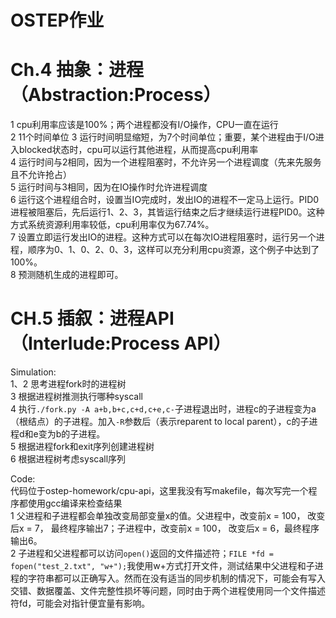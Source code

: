 # OSTEP作业  

# Ch.4 抽象：进程（Abstraction:Process）  
1 cpu利用率应该是100%；两个进程都没有I/O操作，CPU一直在运行  
2 11个时间单位
3 运行时间明显缩短，为7个时间单位；重要，某个进程由于I/O进入blocked状态时，cpu可以运行其他进程，从而提高cpu利用率  
4 运行时间与2相同，因为一个进程阻塞时，不允许另一个进程调度（先来先服务且不允许抢占）  
5 运行时间与3相同，因为在IO操作时允许进程调度    
6 运行这个进程组合时，设置当IO完成时，发出IO的进程不一定马上运行。PID0进程被阻塞后，先后运行1、2、3，其皆运行结束之后才继续运行进程PID0。这种方式系统资源利用率较低，cpu利用率仅为67.74%。   
7 设置立即运行发出IO的进程。这种方式可以在每次IO进程阻塞时，运行另一个进程，顺序为0、1、0、2、0、3，这样可以充分利用cpu资源，这个例子中达到了100%。  
8 预测随机生成的进程即可。  

# CH.5 插叙：进程API（Interlude:Process API）  
Simulation:  
1、2 思考进程fork时的进程树  
3 根据进程树推测执行哪种syscall  
4 执行`./fork.py -A a+b,b+c,c+d,c+e,c-`子进程退出时，进程c的子进程变为a（根结点）的子进程。加入`-R`参数后（表示reparent to local parent），c的子进程d和e变为b的子进程。  
5 根据进程fork和exit序列创建进程树  
6 根据进程树考虑syscall序列  

Code:  
代码位于ostep-homework/cpu-api，这里我没有写makefile，每次写完一个程序都使用gcc编译来检查结果  
1 父进程和子进程都会单独改变局部变量x的值。父进程中，改变前x = 100， 改变后x = 7， 最终程序输出7；子进程中，改变前x = 100， 改变后x = 6，最终程序输出6。  
2 子进程和父进程都可以访问`open()`返回的文件描述符；`FILE *fd = fopen("test_2.txt", "w+");`我使用w+方式打开文件，测试结果中父进程和子进程的字符串都可以正确写入。然而在没有适当的同步机制的情况下，可能会有写入交错、数据覆盖、文件完整性损坏等问题，同时由于两个进程使用同一个文件描述符fd，可能会对指针便宜量有影响。  

